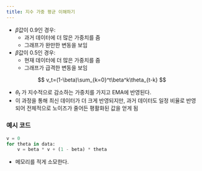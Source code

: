 ```yaml
---
title: 지수 가중 평균 이해하기
---
```

- $\beta$값이 0.9인 경우:
    - 과거 데이터에 더 많은 가중치를 줌
    - 그래프가 완만한 변동을 보임
- $\beta$값이 0.5인 경우:
    - 현재 데이터에 더 많은 가중치를 줌
    - 그래프가 급격한 변동을 보임

$$
v_t=(1-\beta)\sum_{k=0}^t\beta^k\theta_{t-k}
$$

- $θ_t$ 가 지수적으로 감소하는 가중치를 가지고 EMA에 반영된다.
- 이 과정을 통해 최신 데이터가 더 크게 반영되지만, 과거 데이터도 일정 비율로 반영되어 전체적으로 노이즈가 줄어든 평활화된 값을 얻게 됨

### 예시 코드

```python
v = 0 
for theta in data:
    v = beta * v + (1 - beta) * theta
```

- 메모리를 적게 소모한다.